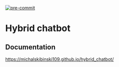 [![pre-commit](https://img.shields.io/badge/pre--commit-enabled-brightgreen?logo=pre-commit)](https://github.com/pre-commit/pre-commit)

# Hybrid chatbot 

## Documentation

https://michalskibinski109.github.io/hybrid_chatbot/
